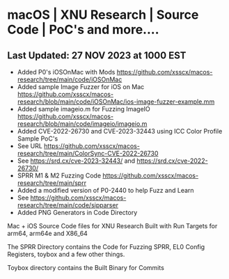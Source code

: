 # macOS | XNU Research | Source Code | PoC's and more....
## Last Updated: 27 NOV 2023 at 1000 EST
- Added P0's iOSOnMac with Mods https://github.com/xsscx/macos-research/tree/main/code/iOSOnMac
- Added sample Image Fuzzer for iOS on Mac https://github.com/xsscx/macos-research/blob/main/code/iOSOnMac/ios-image-fuzzer-example.mm
- Added sample imageio.m for Fuzzing ImageIO https://github.com/xsscx/macos-research/blob/main/code/imageio/imageio.m
- Added CVE-2022-26730 and CVE-2023-32443 using ICC Color Profile Sample PoC's
- See URL https://github.com/xsscx/macos-research/tree/main/ColorSync-CVE-2022-26730
- See https://srd.cx/cve-2023-32443/ and https://srd.cx/cve-2022-26730/
- SPRR M1 & M2 Fuzzing Code https://github.com/xsscx/macos-research/tree/main/sprr
- Added a modified version of P0-2440 to help Fuzz and Learn
- See https://github.com/xsscx/macos-research/tree/main/code/sipparser
- Added PNG Generators in Code Directory
  
Mac + iOS Source Code files for XNU Research Built with Run Targets for arm64, arm64e and X86_64

The SPRR Directory contains the Code for Fuzzing SPRR, EL0 Config Registers, toybox and a few other things. 

Toybox directory contains the Built Binary for Commits
